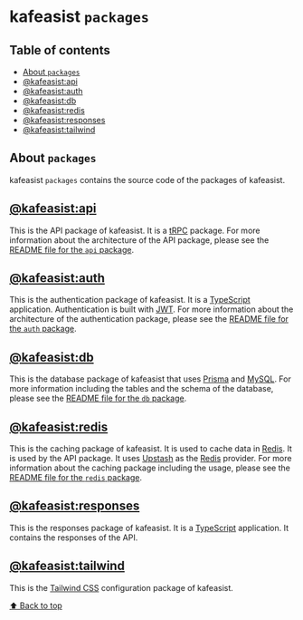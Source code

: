 # kafeasist `packages`

## Table of contents

- [About `packages`](#about-packages)
- [@kafeasist:api](#kafeasistapi)
- [@kafeasist:auth](#kafeasistauth)
- [@kafeasist:db](#kafeasistdb)
- [@kafeasist:redis](#kafeasistredis)
- [@kafeasist:responses](#kafeasistresponses)
- [@kafeasist:tailwind](#kafeasisttailwind)

## About `packages`

kafeasist `packages` contains the source code of the packages of kafeasist.

## [@kafeasist:api](@kafeasist:api)

This is the API package of kafeasist. It is a [tRPC](https://trpc.io) package. For more information about the architecture of the API package, please see the [README file for the `api` package](@kafeasist:api).

## [@kafeasist:auth](@kafeasist:auth)

This is the authentication package of kafeasist. It is a [TypeScript](https://www.typescriptlang.org/) application. Authentication is built with [JWT](https://jwt.io/). For more information about the architecture of the authentication package, please see the [README file for the `auth` package](@kafeasist:auth).

## [@kafeasist:db](@kafeasist:db)

This is the database package of kafeasist that uses [Prisma](https://www.prisma.io/) and [MySQL](https://www.mysql.com/). For more information including the tables and the schema of the database, please see the [README file for the `db` package](@kafeasist:db).

## [@kafeasist:redis](@kafeasist:redis)

This is the caching package of kafeasist. It is used to cache data in [Redis](https://redis.io/). It is used by the API package. It uses [Upstash](https://upstash.com/) as the [Redis](https://redis.io/) provider. For more information about the caching package including the usage, please see the [README file for the `redis` package](@kafeasist:redis).

## [@kafeasist:responses](@kafeasist:responses)

This is the responses package of kafeasist. It is a [TypeScript](https://www.typescriptlang.org/) application. It contains the responses of the API.

## [@kafeasist:tailwind](@kafeasist:tailwind)

This is the [Tailwind CSS](https://tailwindcss.com/) configuration package of kafeasist.

[⬆ Back to top](#table-of-contents)

